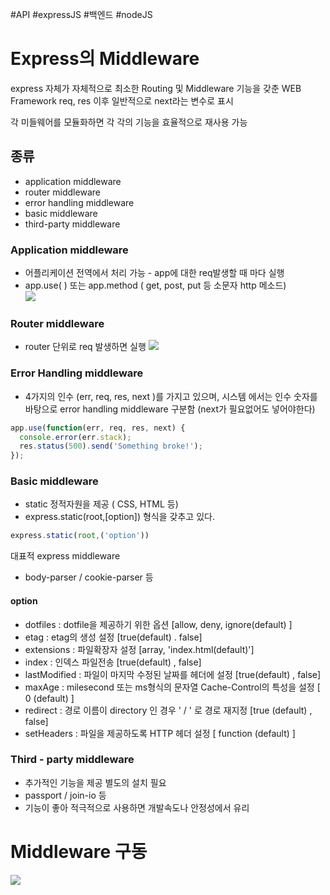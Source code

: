 #API #expressJS #백엔드 #nodeJS 

# Express의 Middleware

express 자체가 자체적으로 최소한 Routing 및 Middleware 기능을 갖춘 WEB Framework 
req, res 이후 일반적으로 next라는 변수로 표시

각 미들웨어를 모듈화하면 각 각의 기능을 효율적으로  재사용 가능


## 종류 
 - application middleware
 - router middleware
 - error handling middleware
 - basic middleware
 - third-party middleware

### Application middleware
- 어플리케이션 전역에서 처리 가능 - app에 대한 req발생할 때 마다 실행
- app.use( ) 또는 app.method ( get, post, put 등 소문자 http 메소드)  
![](https://i.imgur.com/CT2YU0Y.png)

### Router middleware
- router 단위로 req 발생하면 실행
![](https://i.imgur.com/ukGyyXp.png)


### Error Handling middleware
- 4가지의 인수 (err, req, res, next )를 가지고 있으며, 시스템 에서는 인수 숫자를 바탕으로 
   error handling middleware 구분함 (next가 필요없어도 넣어야한다)
```javascript
app.use(function(err, req, res, next) {
  console.error(err.stack);
  res.status(500).send('Something broke!');
});
```


### Basic middleware 
- static 정적자원을 제공 ( CSS, HTML 등)
- express.static(root,[option]) 형식을 갖추고 있다.
```javascript
express.static(root,('option'))
```
대표적 express middleware
- body-parser / cookie-parser 등
#### option
- dotfiles : dotfile을 제공하기 위한 옵션 [allow, deny, ignore(default) ]
- etag : etag의 생성 설정 [true(default) . false]
- extensions : 파일확장자 설정 [array, 'index.html(default)']
- index : 인덱스 파일전송 [true(default) , false]
- lastModified : 파일이 마지막 수정된 날짜를 헤더에 설정 [true(default) , false]
- maxAge : milesecond 또는 ms형식의 문자열 Cache-Control의 특성을 설정 [ 0 (default) ]
- redirect : 경로 이름이 directory 인 경우 ' / ' 로 경로 재지정 [true (default)  , false] 
- setHeaders : 파일을 제공하도록 HTTP 헤더 설정 [ function (default)  ]

### Third - party middleware
- 추가적인 기능을 제공 별도의 설치 필요
- passport / join-io  등
- 기능이 좋아 적극적으로 사용하면 개발속도나 안정성에서 유리


# Middleware 구동

![](https://i.imgur.com/0FQEQuL.png)
